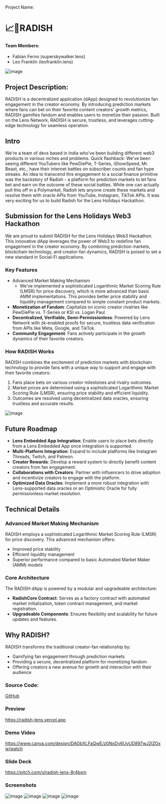 Project Name: 
# 📈🥕RADISH

#### Team Members: 
- Fabian Ferno (superskywalker.lens)
- Leo Franklin (leofranklin.lens)

![image](https://github.com/user-attachments/assets/8f8964f7-733c-4888-8113-674a52ee519d)


## Project Description:
RADISH is a decentralized application (dApp) designed to revolutionize fan engagement in the creator economy. By introducing prediction markets where fans can bet on their favorite content creators' growth metrics, RADISH gamifies fandom and enables users to monetize their passion. Built on the Lens Network, RADISH is secure, trustless, and leverages cutting-edge technology for seamless operation.

## Intro
We're a team of devs based in India who've been building different web3 products in various niches and problems. Quick flashback: We've been seeing different YouTubers like PewDiePie, T-Series, iShowSpeed, Mr. Beast, etc., have their internet battles on subscriber counts and fan hype streaks. An idea to transcend this engagement to a social finance primitive was the backstory of Radish - a platform for prediction markets to let fans bet and earn on the outcome of these social battles. While one can actually pull this off in a Polymarket, Radish lets anyone create these markets and resolve them with oracle APIs from YouTube, Instagram, TikTok APIs. It was very exciting for us to build Radish for the Lens Holidays Hackathon.

## Submission for the Lens Holidays Web3 Hackathon
We are proud to submit RADISH for the Lens Holidays Web3 Hackathon. This innovative dApp leverages the power of Web3 to redefine fan engagement in the creator economy. By combining prediction markets, blockchain technology, and creator-fan dynamics, RADISH is poised to set a new standard in Social-Fi applications.


### Key Features
- Advanced Market Making Mechanism
	- We've implemented a sophisticated Logarithmic Market Scoring Rule (LMSR) for price discovery, which is more advanced than basic AMM implementations. This provides better price stability and liquidity management compared to simple constant product markets.
- **Monetization of Fandom**: Capitalize on iconic creator rivalries like PewDiePie vs. T-Series or KSI vs. Logan Paul.
- **Decentralized, Verifiable, Semi-Permissionless**: Powered by Lens Network with zk-enabled proofs for secure, trustless data verification from APIs like Meta, Google, and TikTok.
- **Community Engagement**: Fans actively participate in the growth dynamics of their favorite creators.

### How RADISH Works
RADISH combines the excitement of prediction markets with blockchain technology to provide fans with a unique way to support and engage with their favorite creators:
1. Fans place bets on various creator milestones and rivalry outcomes.
2. Market prices are determined using a sophisticated Logarithmic Market Scoring Rule (LMSR), ensuring price stability and efficient liquidity.
3. Outcomes are resolved using decentralized data oracles, ensuring trustless and accurate results.
   
![image](https://github.com/user-attachments/assets/a61275e0-9c01-4ba6-94a6-0e53e15cc32c)

## Future Roadmap
- **Lens Embedded App Integration**: Enable users to place bets directly from a Lens Embedded App once integration is supported.
- **Multi-Platform Integration**: Expand to include platforms like Instagram Threads, Twitch, and Patreon.
- **Creator Rewards**: Develop a reward system to directly benefit content creators from fan engagement.
- **Collaborations with Creators**: Partner with influencers to drive adoption and incentivize creators to engage with the platform.
- **Optimized Data Oracles**: Implement a more robust integration with Lens-supported data oracles or an Optimistic Oracle for fully permissionless market resolution.

## Technical Details
### Advanced Market Making Mechanism
RADISH employs a sophisticated Logarithmic Market Scoring Rule (LMSR) for price discovery. This advanced mechanism offers:
- Improved price stability
- Efficient liquidity management
- Superior performance compared to basic Automated Market Maker (AMM) models

### Core Architecture
The RADISH dApp is powered by a modular and upgradeable architecture:
- **RadishCore Contract**: Serves as a factory contract with automated market initialization, token contract management, and market registration.
- **Upgradeable Components**: Ensures flexibility and scalability for future updates and features.


## Why RADISH?
RADISH transforms the traditional creator-fan relationship by:
- Gamifying fan engagement through prediction markets
- Providing a secure, decentralized platform for monetizing fandom
- Offering creators a new avenue for growth and interaction with their audience

### Source Code: 
[GitHub](https://github.com/LeoFranklin015/Radish)

### Preview
https://radish-lens.vercel.app

### Demo Video
https://www.canva.com/design/DAGbXLFaQwE/z0NoDv6UvUD897wJ2IZOxw/watch

### Slide Deck
https://pitch.com/v/radish-lens-8r4bsm 

### Screenshots
![image](https://github.com/user-attachments/assets/b0548d4d-19e3-4750-a2b5-27317a3eea02)
![image](https://github.com/user-attachments/assets/64c757d8-8106-4c5f-b903-fb7330241892)
![image](https://github.com/user-attachments/assets/76ac735a-1323-4914-9495-83ee4426d9ad)
![image](https://github.com/user-attachments/assets/7ce6d8c1-6d46-468a-9de5-baf0585d3d02)
